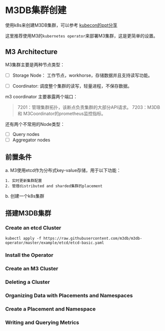 # M3DB集群创建

使用k8s来创建M3DB集群，可以参考 [kubecon的ppt分享](https://kccna18.sched.com/event/Gsxn/keynote-smooth-operator-large-scale-automated-storage-with-kubernetes-celina-ward-software-engineer-matt-schallert-site-reliability-engineer-uber)

这里推荐使用M3的`kubernetes operator`来部署M3集群，这是更简单的设置。

## M3 Architecture

M3集群主要是两种节点类型：

- [ ] Storage Node： 工作节点，workhorse，存储数据并且支持读写功能。

- [ ] Coordinator: 调度整个集群的读写，轻量进程，不保存数据。


m3 coordinator 主要暴露两个端口：

>7201：管理集群拓扑，该断点负责集群的大部分API请求。
>7203：M3DB 和 M3Coordinator的prometheus监控指标。

还有两个不常用的Node类型：

- [ ] Query nodes
- [ ] Aggregator nodes

## 前置条件

a. M3使用etcd作为分布式key-value存储，用于以下功能：
```shell
1. 实时更新集群配置
2. 管理distributed and sharded集群的placement
```
b. 创建一个k8s集群

## 搭建M3DB集群
### Create an etcd Cluster
```shell
kubectl apply -f https://raw.githubusercontent.com/m3db/m3db-operator/master/example/etcd/etcd-basic.yaml
```
### Install the Operator 
### Create an M3 Cluster 
### Deleting a Cluster 
### Organizing Data with Placements and Namespaces 
### Create a Placement and Namespace
### Writing and Querying Metrics 



